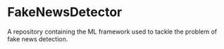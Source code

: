 # FakeNewsDetector
A repository containing the ML framework used to tackle the problem of fake news detection.
